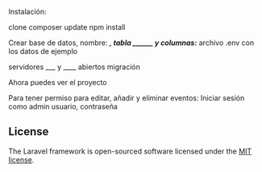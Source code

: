 
Instalación:

clone
composer update
npm install

Crear base de datos, nombre: _____, tabla ______ y columnas:_____
archivo .env con los datos de ejemplo


servidores ___ y ____ abiertos
migración

Ahora puedes ver el proyecto

Para tener permiso para editar, añadir y eliminar eventos:
Iniciar sesión como admin
usuario, contraseña




## License

The Laravel framework is open-sourced software licensed under the [MIT license](https://opensource.org/licenses/MIT).

